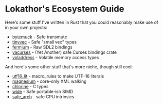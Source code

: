 
# Lokathor's Ecosystem Guide

Here's some stuff I've written in Rust that you could reasonably make use of in your own projects:

* [bytemuck](https://docs.rs/bytemuck) - Safe transmute
* [tinyvec](https://docs.rs/tinyvec) - Safe "small vec" types
* [fermium](https://docs.rs/fermium) - Raw SDL2 bindings
* [yacurses](https://docs.rs/yacurses) - (Yet Another) safe Curses bindings crate
* [voladdress](https://docs.rs/voladdress) - Volatile memory access types

And here's some other stuff that's more niche, though still cool:

* [utf16_lit](https://docs.rs/utf16_lit) - macro_rules to make UTF-16 literals
* [magnesium](https://docs.rs/magnesium) - core-only XML walking
* [chlorine](https://docs.rs/chlorine) - C types
* [wide](https://docs.rs/wide) - Safe portable-ish SIMD
* [safe_arch](https://docs.rs/safe_arch) - safe CPU intrinsics
